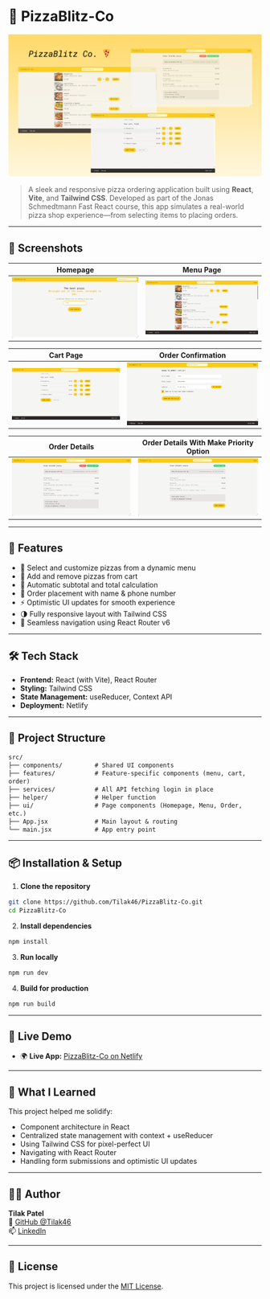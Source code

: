 # 🍕 PizzaBlitz-Co

![PizzaBlitz Banner](./public/assets/screenshots/banner.png)

> A sleek and responsive pizza ordering application built using **React**, **Vite**, and **Tailwind CSS**. Developed as part of the Jonas Schmedtmann Fast React course, this app simulates a real-world pizza shop experience—from selecting items to placing orders.

---

## 📸 Screenshots

| Homepage                                              | Menu Page                                     |
| ----------------------------------------------------- | --------------------------------------------- |
| ![Homepage](./public/assets/screenshots/homepage.png) | ![Menu](./public/assets/screenshots/menu.png) |

| Cart Page                                     | Order Confirmation                                  |
| --------------------------------------------- | --------------------------------------------------- |
| ![Cart](./public/assets/screenshots/cart.png) | ![Order](./public/assets/screenshots/orderpage.png) |

| Order Details                                      | Order Details With Make Priority Option                       |
| -------------------------------------------------- | ------------------------------------------------------------- |
| ![Cart](./public/assets/screenshots/orderlist.png) | ![Order](./public/assets/screenshots/orderbeforepriority.png) |

---

## 🚀 Features

- 🍕 Select and customize pizzas from a dynamic menu
- 🛒 Add and remove pizzas from cart
- 💸 Automatic subtotal and total calculation
- 📝 Order placement with name & phone number
- ⚡ Optimistic UI updates for smooth experience
- 🌗 Fully responsive layout with Tailwind CSS
- 🧭 Seamless navigation using React Router v6

---

## 🛠 Tech Stack

- **Frontend:** React (with Vite), React Router
- **Styling:** Tailwind CSS
- **State Management:** useReducer, Context API
- **Deployment:** Netlify

---

## 📂 Project Structure

```
src/
├── components/         # Shared UI components
├── features/           # Feature-specific components (menu, cart, order)
├── services/           # All API fetching login in place
├── helper/             # Helper function
├── ui/                 # Page components (Homepage, Menu, Order, etc.)
├── App.jsx             # Main layout & routing
└── main.jsx            # App entry point
```

---

## 📦 Installation & Setup

1. **Clone the repository**

```bash
git clone https://github.com/Tilak46/PizzaBlitz-Co.git
cd PizzaBlitz-Co
```

2. **Install dependencies**

```bash
npm install
```

3. **Run locally**

```bash
npm run dev
```

4. **Build for production**

```bash
npm run build
```

---

## 🔗 Live Demo

- 🌍 **Live App:** [PizzaBlitz-Co on Netlify](https://pizza-blitz-by-tilak.netlify.app)

---

## 🧠 What I Learned

This project helped me solidify:

- Component architecture in React
- Centralized state management with context + useReducer
- Using Tailwind CSS for pixel-perfect UI
- Navigating with React Router
- Handling form submissions and optimistic UI updates

---

## 🙋‍♂️ Author

**Tilak Patel**  
🔗 [GitHub @Tilak46](https://github.com/Tilak46)  
📫 [LinkedIn](https://www.linkedin.com/in/tilakpatel46/)

---

## 📄 License

This project is licensed under the [MIT License](LICENSE).
